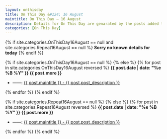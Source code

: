 ```yaml
---
layout: onthisday
title: On This Day &#124; 16 August
maintitle: On This Day — 16 August
description: Details for On This Day are genarated by the posts added to the website so the content is subject to changes/updates over time.
categories: [On This Day]
---
```


{% if site.categories.OnThisDay16August == null and site.categories.Repeat16August == null %}
<strong>Sorry no known details for today</strong>
{% endif %}

{% if site.categories.OnThisDay16August == null %}
{% else %}
{% for post in site.categories.OnThisDay16August reversed %}
<strong>{{ post.date | date: "%e %B %Y" }} {{ post.more }}</strong>
<ul>
<li> ——: <a href="{{ post.url }}">{{ post.maintitle }} - {{ post.post_description }}</a></li>
</ul>
{% endfor %}
{% endif %}

{% if site.categories.Repeat16August == null %}
{% else %}
{% for post in site.categories.Repeat16August reversed %}
<strong>{{ post.date | date: "%e %B %Y" }} {{ post.more }}</strong>
<ul>
<li> ——: <a href="{{ post.url }}">{{ post.maintitle }} - {{ post.post_description }}</a></li>
</ul>
{% endfor %}
{% endif %}
